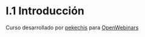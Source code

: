 # I.1 Introducción

Curso desarrollado por [pekechis](http://github.com/pekechis) para [OpenWebinars](https://openwebinars.net/)
